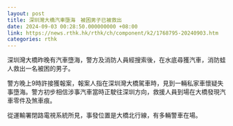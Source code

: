 ```yaml
---
layout: post
title: 深圳灣大橋汽車墮海　被困男子已被救出
date: 2024-09-03 00:28:50.000000000 +08:00
link: https://news.rthk.hk/rthk/ch/component/k2/1768795-20240903.htm
categories: rthk
---
```


深圳灣大橋昨晚有汽車墮海，警方及消防人員經搜索後，在水底尋獲汽車，消防蛙人救出一名被困的男子。

警方晚上9時許接獲報案，報案人指在深圳灣大橋駕車時，見到一輛私家車懷疑失事墮海。警方初步相信涉事汽車當時正駛往深圳方向，救援人員到場在大橋發現汽車零件及煞車痕。

從運輸署閉路電視系統所見，事發位置是大橋北行線，有多輛警車在場。
